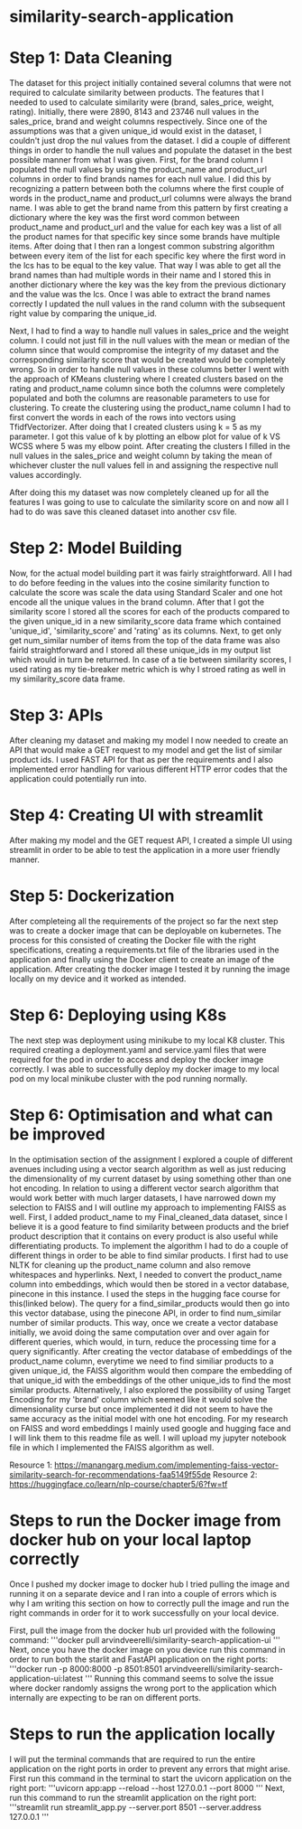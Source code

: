 # similarity-search-application

# Step 1: Data Cleaning

The dataset for this project initially contained several columns that were not required to calculate similarity between products. The features that I needed to used to calculate similarity were (brand, sales_price, weight, rating). Initially, there were 2890, 8143 and 23746 null values in the sales_price, brand and weight columns respectively. Since one of the assumptions was that a given unique_id would exist in the dataset, I couldn't just drop the nul values from the dataset. I did a couple of different things in order to handle the null values and populate the dataset in the best possible manner from what I was given. First, for the brand column I populated the null values by using the product_name and product_url columns in order to find brands names for each null value. I did this by recognizing a pattern between both the columns where the first couple of words in the product_name and product_url columns were always the brand name. I was able to get the brand name from this pattern by first creating a dictionary where the key was the first word common between product_name and product_url and the value for each key was a list of all the product names for that specific key since some brands have multiple items. After doing that I then ran a longest common substring algorithm between every item of the list for each specific key where the first word in the lcs has to be equal to the key value. That way I was able to get all the brand names than had multiple words in their name and I stored this in another dictionary where the key was the key from the previous dictionary and the value was the lcs. Once I was able to extract the brand names correctly I updated the null values in the rand column with the subsequent right value by comparing the unique_id.

Next, I had to find a way to handle null values in sales_price and the weight column. I could not just fill in the null values with the mean or median of the column since that would compromise the integrity of my dataset and the corresponding similarity score that would be created would be completely wrong. So in order to handle null values in these columns better I went with the approach of KMeans clustering where I created clusters based on the rating and product_name column since both the columns were completely populated and both the columns are reasonable parameters to use for clustering. To create the clustering using the product_name column I had to first convert the words in each of the rows into vectors using TfidfVectorizer. After doing that I created clusters using k = 5 as my parameter. I got this value of k by plotting an elbow plot for value of k VS WCSS where 5 was my elbow point. After creating the clusters I filled in the null values in the sales_price and weight column by taking the mean of whichever cluster the null values fell in and assigning the respective null values accordingly.

After doing this my dataset was now completely cleaned up for all the features I was going to use to calculate the similarity score on and now all I had to do was save this cleaned dataset into another csv file.

# Step 2: Model Building

Now, for the actual model building part it was fairly straightforward. All I had to do before feeding in the values into the cosine similarity function to calculate the score was scale the data using Standard Scaler and one hot encode all the unique values in the brand column. After that I got the similarity score I stored all the scores for each of the products compared to the given unique_id in a new similarity_score data frame which contained 'unique_id', 'similarity_score' and 'rating' as its columns. Next, to get only get num_similar number of items from the top of the data frame was also fairld straightforward and I stored all these unique_ids in my output list which would in turn be returned. In case of a tie between similarity scores, I used rating as my tie-breaker metric which is why I stroed rating as well in my similarity_score data frame.

# Step 3: APIs

After cleaning my dataset and making my model I now needed to create an API that would make a GET request to my model and get the list of similar product ids. I used FAST API for that as per the requirements and I also implemented error handling for various different HTTP error codes that the application could potentially run into.

# Step 4: Creating UI with streamlit

After making my model and the GET request API, I created a simple UI using streamlit in order to be able to test the application in a more user friendly manner.

# Step 5: Dockerization

After completeing all the requirements of the project so far the next step was to create a docker image that can be deployable on kubernetes. The process for this consisted of creating the Docker file with the right specifications, creating a requirements.txt file of the libraries used in the application and finally using the Docker client to create an image of the application. After creating the docker image I tested it by running the image locally on my device and it worked as intended.

# Step 6: Deploying using K8s

The next step was deployment using minikube to my local K8 cluster. This required creating a deployment.yaml and service.yaml files that were required for the pod in order to access and deploy the docker image correctly. I was able to successfully deploy my docker image to my local pod on my local minikube cluster with the pod running normally.

# Step 6: Optimisation and what can be improved

In the optimisation section of the assignment I explored a couple of different avenues including using a vector search algorithm as well as just reducing the dimensionality of my current dataset by using something other than one hot encoding. In relation to using a different vector search algorithm that would work better with much larger datasets, I have narrowed down my selection to FAISS and I will outline my approach to implementing FAISS as well. First, I added product_name to my Final_cleaned_data dataset, since I believe it is a good feature to find similarity between products and the brief product description that it contains on every product is also useful while differentiating products. To implement the algorithm I had to do a couple of different things in order to be able to find similar products. I first had to use NLTK for cleaning up the product_name column and also remove whitespaces and hyperlinks. Next, I needed to convert the product_name column into embeddings, which would then be stored in a vector database, pinecone in this instance. I used the steps in the hugging face course for this(linked below). The query for a find_similar_products would then go into this vector database, using the pinecone API, in order to find num_similar number of similar products. This way, once we create a vector database initially, we avoid doing the same computation over and over again for different queries, which would, in turn, reduce the processing time for a query significantly. After creating the vector database of embeddings of the product_name column, everytime we need to find similiar products to a given unique_id, the FAISS algorithm would then compare the embedding of that unique_id with the embeddings of the other unique_ids to find the most similar products.
Alternatively, I also explored the possibility of using Target Encoding for my 'brand' column which seemed like it would solve the dimensionality curse but once implemented it did not seem to have the same accuracy as the initial model with one hot encoding. For my research on FAISS and word embeddings I mainly used google and hugging face and I will link them to this readme file as well. I will upload my jupyter notebook file in which I implemented the FAISS algorithm as well.

Resource 1: https://manangarg.medium.com/implementing-faiss-vector-similarity-search-for-recommendations-faa5149f55de
Resource 2: https://huggingface.co/learn/nlp-course/chapter5/6?fw=tf

# Steps to run the Docker image from docker hub on your local laptop correctly

Once I pushed my docker image to docker hub I tried pulling the image and running it on a separate device and I ran into a couple of errors which is why I am writing this section on how to correctly pull the image and run the right commands in order for it to work successfully on your local device.

First, pull the image from the docker hub url provided with the following command:
'''docker pull arvindveerelli/similarity-search-application-ui
'''
Next, once you have the docker image on you device run this command in order to run both the starlit and FastAPI application on the right ports:
'''docker run -p 8000:8000 -p 8501:8501 arvindveerelli/similarity-search-application-ui:latest
'''
Running this command seems to solve the issue where docker randomly assigns the wrong port to the application which internally are expecting to be ran on different ports.

# Steps to run the application locally

I will put the terminal commands that are required to run the entire application on the right ports in order to prevent any errors that might arise. First run this command in the terminal to start the uvicorn application on the right port:
'''uvicorn app:app --reload --host 127.0.0.1 --port 8000
'''
Next, run this command to run the streamlit application on the right port:
'''streamlit run streamlit_app.py --server.port 8501 --server.address 127.0.0.1
'''
